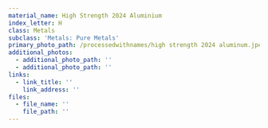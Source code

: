 ```yaml
---
material_name: High Strength 2024 Aluminium
index_letter: H
class: Metals
subclass: 'Metals: Pure Metals'
primary_photo_path: /processedwithnames/high strength 2024 aluminum.jpeg
additional_photos:
  - additional_photo_path: ''
  - additional_photo_path: ''
links:
  - link_title: ''
    link_address: ''
files:
  - file_name: ''
    file_path: ''
---
```


